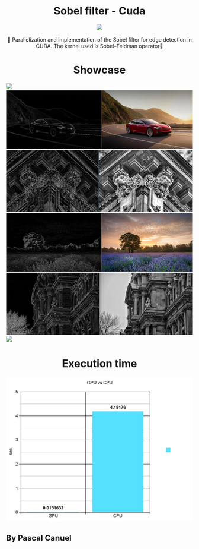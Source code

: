 <h1 align="center">Sobel filter - Cuda</h1> 
<p align="center">
<img src="https://img.shields.io/badge/License-MIT-blue.svg">
</p>

<p align="center">📐 Parallelization and implementation of the Sobel filter for edge detection in CUDA. The kernel used is Sobel–Feldman operator📏</p>

<h1 align="center">Showcase</h1>
<img src="showcase/city.PNG"/>
<img src="showcase/tesla.PNG"/>
<img src="showcase/architectureLion.PNG"/>
<img src="showcase/field.PNG"/>
<img src="showcase/architectureMuseum.PNG"/>

<img src="showcase/street.jpg"/>

<h1 align="center">Execution time</h1>
<img src="picture/graph.jpg"/>

## By Pascal Canuel

